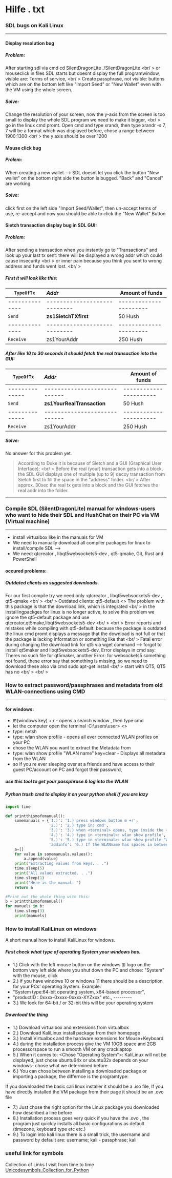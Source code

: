 # Hilfe . txt

### SDL bugs on Kali Linux
---

#### Display resolution bug
##### Problem: 

After starting sdl via cmd cd SilentDragonLite ./SilentDragonLite <br/ >
or mouseclick in files SDL starts but doesnt display the full programwindow, visible are: Terms of service, <br/ >
Create passphrase, not visible: buttons which are on the bottom left like "Import Seed" or "New Wallet" even with the VM using the whole screen.

##### Solve:
Change the resolution of your screen, now the y-axis from the screen is too small to display the whole SDL program we need to make it bigger, <br/ >
go in the linux cmd promt. Open cmd and type xrandr, then type xrandr -s 7, 7 will be a format which was displayed before, chose a range between 1900:1300 <br/ >
the y axis should be over 1200

#### Mouse click bug
##### Prolem:
When creating a new wallet --> SDL doesnt let you click the button "New wallet" on the bottom right side the button is bugged. "Back" and "Cancel" are working.

##### Solve:
click first on the left side "Import Seed/Wallet", then un-accept terms of use, re-accept and now you should be able to click the "New Wallet" Button

#### Sietch transaction display bug in SDL GUI:
##### Problem:
After sending a transaction when you instantly go to "Transactions" and look up your last tx sent: there will be displayed a wrong addr which could cause insecurity <br/ >
or inner pain because you think you sent to wrong address and funds went lost. <br/ >
##### First it will look like this:

|`TypeOfTx` | _Addr_      |    Amount of funds |
| --- | :--- | --- |
| -------------- | ---------------------------- | ---------------------- |
|`Send`      | **zs1SietchTXfirst**     | 50 Hush |
|--------------|----------------------------|----------------------|
|`Receive `  | zs1YourAddr        | 250 Hush |

##### After like 10 to 30 seconds it should fetch the real transaction into the GUI:
|`TypeOfTx` | _Addr_      |    Amount of funds |
| --- | :--- | --- |
| -------------- | ---------------------------- | ---------------------- |
|`Send`      | **zs1YourRealTransaction**     | 50 Hush |
|--------------|----------------------------|----------------------|
|`Receive `  | zs1YourAddr        | 250 Hush |

##### Solve:
No answer for this problem yet.
> According to Duke it is because of Sietch and a GUI (Graphical User Interface); <br/ >
> Before the real (your) transaction gets into a block, the SDL GUI displays one of multiple (up to 9) decoy transaction from Sietch first to fill the space in the "address" folder. <br/ >
> After approx. 30sec the real tx gets into a block and the GUI fetches the real addr into the folder.

---


### Compile SDL (SilentDragonLite) manual for windows-users who want to hide their SDL and HushChat on their PC via VM (Virtual machine)
---

* install virtualbox like in the manuals for VM
* We need to manually download all compiler packages for linux to install/compile SDL -->
* We need: qtcreator , libqt5websockets5-dev , qt5-qmake, Git, Rust and PowerShell

#### occured problems:
##### Outdated clients as suggested downloads.
For our first compile try we need only :qtcreator , libqt5websockets5-dev , qt5-qmake <br/ >
<br/ >
Outdated clients: qt5-default <> The problem with this package is that the download link, which is integrated  <br/ >
in the installingpackges for linux is no longer active, to solve this problem we ignore the qt5-default package and use qtcreator,qt5make,libqt5websockets5-dev <br/ > <br/ >
Error reports and mistakes while compiling with qt5-default: because the package is outdated the linux cmd promt displays a message that the download is not full or that the package is lacking information or something like that <br/ >
Fatal error during changing the download link for qt5 via wget command --> forgot to install qt5maker and libqt5websockets5-dev, Error displays in cmd say: Theres no such file for qt5maker, another Error: for websockets5 something not found, these error say that something  is missing, so we need to download these also via cmd sudo apt-get install
<br/ > 
start with QT5, QT5 has no 
<br/ >
<br/ >
### How to extract password/passphrases and metadata from old WLAN-connections using CMD
---

#### for windows: 
* ⊞(windows key) + r - opens a search window , then type cmd
* let the computer open the terminal :C:\users\user>    <>
* type: netsh
* type: wlan show profile - opens all ever connected WLAN profiles on your PC
* chose the WLAN you want to extract the Metadata from
* type: wlan show profile "WLAN name" key=clear - Displays all metadata from the WLAN
* so if you re ever sleeping over at a friends and have access to their guest PC/account on PC and forgot their password,
##### use this tool to get your passphrase & log into the WLAN

##### Python trash cmd to display it on your python shell if you are lazy
```Python
import time

def printthismofomanual():
    somemanuals = {'1.)': '1.) press windows button ⊞ +r',
                   '2.)': '2.) type in: cmd',
                   '3.)': '3.) when <terminal> opens, type inside the <terminal>: netsh',
                   '4.)': '4.) type in <terminal>: wlan show profile',
                   '5.)': '5.) type in <terminal>: wlan show profile "WLAN name numbers" key=clear',
                   'addinfo': '6.) If the WLANname has spaces in between(For example: "TestWLAN 321")\n,just use this format, type in <terminal>: wlan show profile "testwlan 1234 pundestreet bahamas" key=clear'}
    a=[]
    for value in somemanuals.values():
        a.append(value)
    print("Extracting values from keys. . .")
    time.sleep(5)
    print("All values extracted. . .")
    time.sleep(1)
    print("Here is the manual: ")
    return a

#Print out the whole thing with this:
b = printthismofomanual()
for manuels in b:
    time.sleep(3)
    print(manuels)

```
### How to install KaliLinux on windows
A short manual how to install KaliLinux for windows.

##### First check what type of operating System your windows has.

* 1.) Click with the left mouse button on the windows ⊞ logo on the bottom very left side where you shut down the PC and chose: "System" with the mouse, click
* 2.) if you have windows 10 or windows 11 there should be a description for your PCs' operating System. Example:
*  "System type:64-bit operating system, x64-based processor",
*  "productID : 0xxxx-0xxxx-0xxxx-XYZxxx" etc., --------- 
* 3.) We look for 64-bit / or 32-bit this will be your operating system

##### Download the thing

* 1.) Download virtualbox and extensions from virtualbox
* 2.) Download KaliLinux install package from their homepage
* 3.) Install Virtualbox and the hardware extensions for Mouse+Keyboard
* 4.) during the installation process give the VM 10GB space and 2GB processorspace to run a smooth VM on any cracklaptop
* 5.) When it comes to: <Chose "Operating System">: KaliLinux will not be displayed, just chose ubuntu64x or ubuntu32x depends on your windows- chose what we determined before
* 6.) You can chose between installing a downloaded package or importing a package, the differnce is the programtype:

If you downloaded the basic cali linux installer it should be a .iso file, If you have directly installed the VM package from their page it should be an .ovo file

* 7.) Just chose the right option for the Linux package you downloaded how described a line before
* 8.) Installation process goes very quick if you have the .ovo , the program just quickly installs all basic configurations as default (timezone, keyboard type etc etc.)
* 9.) To login into kali linux there is a small trick, the username and password by default are: username; kali - passphrase; kali

### useful link for symbols
Collection of Links I visit from time to time
[Unicodesymbols_Collection_for_Python](https://unicode-table.com/en/html-entities/)
